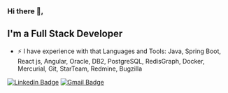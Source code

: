 ### Hi there 👋,

## I'm a Full Stack Developer
- :zap:  I have experience with that Languages and Tools: Java, Spring Boot, React js, Angular, Oracle, DB2, PostgreSQL, RedisGraph, Docker, Mercurial, Git, StarTeam, Redmine, Bugzilla

[![Linkedin Badge](https://img.shields.io/badge/-sertacguler-blue?style=flat-square&logo=Linkedin&logoColor=white&link=https://www.linkedin.com/in/sertac-guler/)](https://www.linkedin.com/in/sertac-guler/) 
[![Gmail Badge](https://img.shields.io/badge/-sertacguler1@gmail.com-c14438?style=flat-square&logo=Gmail&logoColor=white&link=mailto:sertacguler1@gmail.com)](mailto:sertacguler1@gmail.com)
